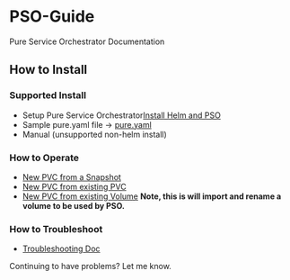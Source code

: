 # PSO-Guide

Pure Service Orchestrator Documentation

## How to Install

### Supported Install

- Setup Pure Service Orchestrator[Install Helm and PSO](installation_PSO.md)
- Sample pure.yaml file -> [pure.yaml](/Samples/pure.yaml)
- Manual (unsupported non-helm install)

### How to Operate

- [New PVC from a Snapshot](/Samples/fromsnap.yaml)
- [New PVC from existing PVC](Samples/frompvc.yaml)
- [New PVC from existing Volume](Samples/fromVol.yaml) **Note, this is will import and rename a volume to be used by PSO.**

### How to Troubleshoot

- [Troubleshooting Doc](troubleshooting.md)

Continuing to have problems? Let me know.